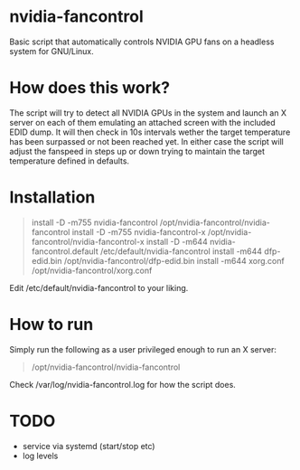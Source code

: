 # nvidia-fancontrol
Basic script that automatically controls NVIDIA GPU fans on a headless system for GNU/Linux.

# How does this work?

The script will try to detect all NVIDIA GPUs in the system and launch an X server on each of
them emulating an attached screen with the included EDID dump. It will then check in 10s
intervals wether the target temperature has been surpassed or not been reached yet. In either
case the script will adjust the fanspeed in steps up or down trying to maintain the target
temperature defined in defaults.

# Installation

> install -D -m755 nvidia-fancontrol /opt/nvidia-fancontrol/nvidia-fancontrol
> install -D -m755 nvidia-fancontrol-x /opt/nvidia-fancontrol/nvidia-fancontrol-x
> install -D -m644 nvidia-fancontrol.default /etc/default/nvidia-fancontrol
> install -m644 dfp-edid.bin /opt/nvidia-fancontrol/dfp-edid.bin
> install -m644 xorg.conf /opt/nvidia-fancontrol/xorg.conf

Edit /etc/default/nvidia-fancontrol to your liking.

# How to run

Simply run the following as a user privileged enough to run an X server:

> /opt/nvidia-fancontrol/nvidia-fancontrol

Check /var/log/nvidia-fancontrol.log for how the script does.

# TODO

* service via systemd (start/stop etc)
* log levels

